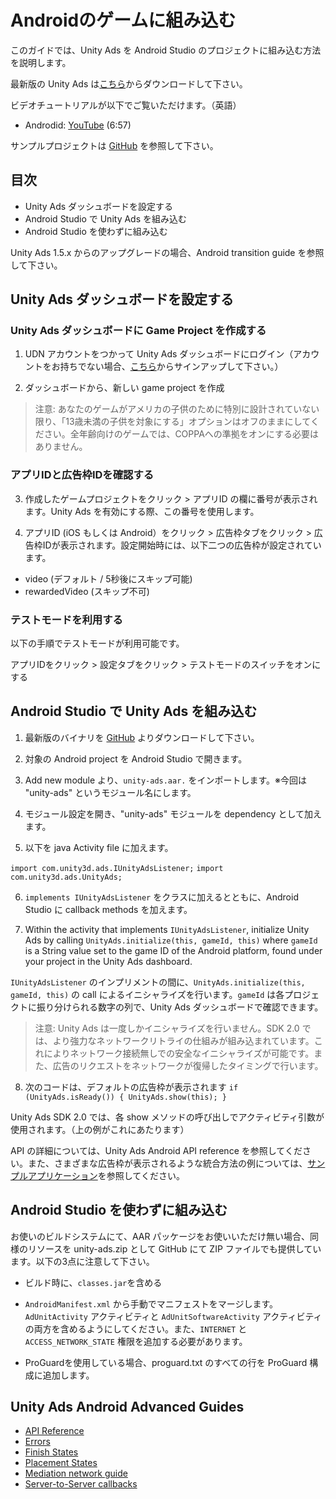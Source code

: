 # Androidのゲームに組み込む

このガイドでは、Unity Ads を Android Studio のプロジェクトに組み込む方法を説明します。

最新版の Unity Ads は[こちら](https://github.com/Unity-Technologies/unity-ads-android/releases)からダウンロードして下さい。

ビデオチュートリアルが以下でご覧いただけます。（英語）

- Androdid: [YouTube](https://www.youtube.com/watch?v=MNdJ0KWlYPw) (6:57)

サンプルプロジェクトは [GitHub](https://github.com/Unity-Technologies/unity-ads-android/tree/master/app) を参照して下さい。

## 目次
- Unity Ads ダッシュボードを設定する
- Android Studio で Unity Ads を組み込む
- Android Studio を使わずに組み込む

Unity Ads 1.5.x からのアップグレードの場合、Android transition guide を参照して下さい。

## Unity Ads ダッシュボードを設定する

### Unity Ads ダッシュボードに Game Project を作成する

1. UDN アカウントをつかって Unity Ads ダッシュボードにログイン（アカウントをお持ちでない場合、[こちら](https://id.unity.com/)からサインアップして下さい。）

2. ダッシュボードから、新しい game project を作成

>注意: あなたのゲームがアメリカの子供のために特別に設計されていない限り、「13歳未満の子供を対象にする」オプションはオフのままにしてください。全年齢向けのゲームでは、COPPAへの準拠をオンにする必要はありません。

### アプリIDと広告枠IDを確認する

3. 作成したゲームプロジェクトをクリック > アプリID の欄に番号が表示されます。Unity Ads を有効にする際、この番号を使用します。

4. アプリID (iOS もしくは Android）をクリック > 広告枠タブをクリック > 広告枠IDが表示されます。設定開始時には、以下二つの広告枠が設定されています。

- video (デフォルト / 5秒後にスキップ可能)
- rewardedVideo (スキップ不可)

### テストモードを利用する

以下の手順でテストモードが利用可能です。

アプリIDをクリック > 設定タブをクリック > テストモードのスイッチをオンにする

## Android Studio で Unity Ads を組み込む

1. 最新版のバイナリを [GitHub](https://github.com/Unity-Technologies/unity-ads-android/releases) よりダウンロードして下さい。

2. 対象の Android project を Android Studio で開きます。

3. Add new module より、`unity-ads.aar.` をインポートします。※今回は "unity-ads" というモジュール名にします。

4. モジュール設定を開き、"unity-ads" モジュールを dependency として加えます。

5. 以下を java Activity file に加えます。

`import com.unity3d.ads.IUnityAdsListener;`
`import com.unity3d.ads.UnityAds;`

6.  `implements IUnityAdsListener` をクラスに加えるとともに、Android Studio に callback methods を加えます。

7. Within the activity that implements `IUnityAdsListener`, initialize Unity Ads by calling `UnityAds.initialize(this, gameId, this)` where `gameId`  is a String value set to the game ID of the Android platform, found under your project in the Unity Ads dashboard.

`IUnityAdsListener` のインプリメントの間に、`UnityAds.initialize(this, gameId, this)` の call によるイニシャライズを行います。`gameId` は各プロジェクトに振り分けられる数字の列で、Unity Ads ダッシュボードで確認できます。

>注意: Unity Ads は一度しかイニシャライズを行いません。SDK 2.0 では、より強力なネットワークリトライの仕組みが組み込まれています。これによりネットワーク接続無しでの安全なイニシャライズが可能です。また、広告のリクエストをネットワークが復帰したタイミングで行います。

8. 次のコードは、デフォルトの広告枠が表示されます
`if (UnityAds.isReady()) { UnityAds.show(this); }`

Unity Ads SDK 2.0 では、各 show メソッドの呼び出しでアクティビティ引数が使用されます。（上の例がこれにあたります）

API の詳細については、Unity Ads Android API reference を参照してください。また、さまざまな広告枠が表示されるような統合方法の例については、[サンプルアプリケーション](https://github.com/Unity-Technologies/unity-ads-android/blob/master/app/src/main/java/com/unity3d/ads/example/UnityAdsExample.java)を参照してください。

## Android Studio を使わずに組み込む

お使いのビルドシステムにて、AAR パッケージをお使いいただけ無い場合、同様のリソースを unity-ads.zip として GitHub にて ZIP ファイルでも提供しています。以下の3点に注意して下さい。

- ビルド時に、`classes.jar`を含める

- `AndroidManifest.xml` から手動でマニフェストをマージします。 `AdUnitActivity` アクティビティと `AdUnitSoftwareActivity` アクティビティの両方を含めるようにしてください。また、`INTERNET` と `ACCESS_NETWORK_STATE` 権限を追加する必要があります。
- ProGuardを使用している場合、proguard.txt のすべての行を ProGuard 構成に追加します。

## Unity Ads Android Advanced Guides

- [API Reference](https://github.com/Unity-Technologies/unity-ads-android/wiki/sdk_android_api_reference)
- [Errors](https://github.com/Unity-Technologies/unity-ads-android/wiki/sdk_android_api_errors)
- [Finish States](https://github.com/Unity-Technologies/unity-ads-android/wiki/sdk_android_api_finishstates)
- [Placement States](https://github.com/Unity-Technologies/unity-ads-android/wiki/sdk_android_api_placementstates)
- [Mediation network guide](https://github.com/Unity-Technologies/unity-ads-android/wiki/sdk_metadata_mediation)
- [Server-to-Server callbacks](https://unityads.unity3d.com/help/monetization/s2s-redeem-callbacks)